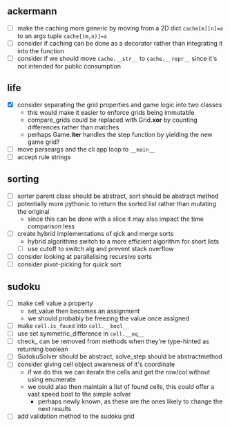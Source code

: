 ackermann
---------
- [ ] make the caching more generic by moving from a 2D dict `cache[m][n]=a` to an args tuple `cache[(m,n)]=a`
- [ ] consider if caching can be done as a decorator rather than integrating it into the function
- [ ] consider if we should move `cache.__str__` to `cache.__repr__` since it's not intended for public consumption

life
----
- [X] consider separating the grid properties and game logic into two classes
    - this would make it easier to enforce grids being immutable
    - compare_grids could be replaced with Grid.__xor__ by counting differences rather than matches
    - perhaps Game.__iter__ handles the step function by yielding the new game grid?
- [ ] move parseargs and the cli app loop to `__main__`
- [ ] accept rule strings

sorting
-------
- [ ] sorter parent class should be abstract, sort should be abstract method
- [ ] potentially more pythonic to return the sorted list rather than mutating the original
    - since this can be done with a slice it may also impact the time comparison less
- [ ] create hybrid implementations of qick and merge sorts
    - hybrid algorithms switch to a more efficient algorithm for short lists
    - [ ] use cutoff to switch alg and prevent stack overflow
- [ ] consider looking at parallelising recursive sorts
- [ ] consider pivot-picking for quick sort

sudoku
------
- [ ] make cell value a property
    - set_value then becomes an assignment
    - we should probably be freezing the value once assigned
- [ ] make `cell.is_found` into `cell.__bool__`
- [ ] use set symmetric_difference in `cell.__eq__`
- [ ] check_ can be removed from methods when they're type-hinted as returning boolean
- [ ] SudokuSolver should be abstract, solve_step should be abstractmethod
- [ ] consider giving cell object awareness of it's coordinate
    - if we do this we can iterate the cells and get the row/col without using enumerate
    - we could also then maintain a list of found cells, this could offer a vast speed bost to the simple solver
        - perhaps newly known, as these are the ones likely to change the next results
- [ ] add validation method to the sudoku grid
